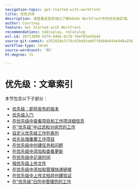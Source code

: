 ```yaml
---
navigation-topic: get-started-with-workfront
title: 优先次序
description: 请查看这些区域以了解Adobe Workfront中的优先级区域。
author: Courtney
feature: Get Started with Workfront
recommendations: noDisplay, noCatalog
exl-id: 26f13890-5d79-44b6-9cf8-70ef05e4564d
source-git-commit: a351028e7c76c92bd93a0d7f8460e644e940a256
workflow-type: tm+mt
source-wordcount: '95'
ht-degree: 1%

---
```


# 优先级：文章索引

本节包含以下子部分：

* [优先级：即将发布的版本](/help/quicksilver/workfront-basics/priorities/priorities-upcoming-releases.md)
* [优先级入门](/help/quicksilver/workfront-basics/priorities/get-started-with-priorities.md)
* [在优先级中查看项目和工作项详细信息](/help/quicksilver/workfront-basics/priorities/view-task-project-details.md)
* [在“优先级”中过滤和分组您的工作](/help/quicksilver/workfront-basics/priorities/filter-group-work-priorities.md)
* [自定义优先级工作列表列](/help/quicksilver/workfront-basics/priorities/customize-worklist-columns.md)
* [优先处理重要工作项目](/help/quicksilver/workfront-basics/priorities/prioritize-work-items.md)
* [在优先级中创建任务和问题](/help/quicksilver/workfront-basics/priorities/create-task-issue-priorities.md)
* [在优先级中添加和查看更新](/help/quicksilver/workfront-basics/priorities/add-view-updates-priorities.md)
* [在优先级中记录时间](/help/quicksilver/workfront-basics/priorities/log-time-priorities.md)
* [按优先级上传文件](/help/quicksilver/workfront-basics/priorities/upload-files-in-priorities.md)
* [在优先级中添加和管理快速链接](/help/quicksilver/workfront-basics/priorities/quick-links-priorities.md)
  <!--* [Catch up on work in Priorities](/help/quicksilver/workfront-basics/priorities/catch-me-up.md)-->
* [在优先级中上传文档并创建验证](/help/quicksilver/workfront-basics/priorities/documents-and-proofs-priorities.md)
* [在“优先级”日历中管理您的工作](/help/quicksilver/workfront-basics/priorities/calendar-priorities.md)